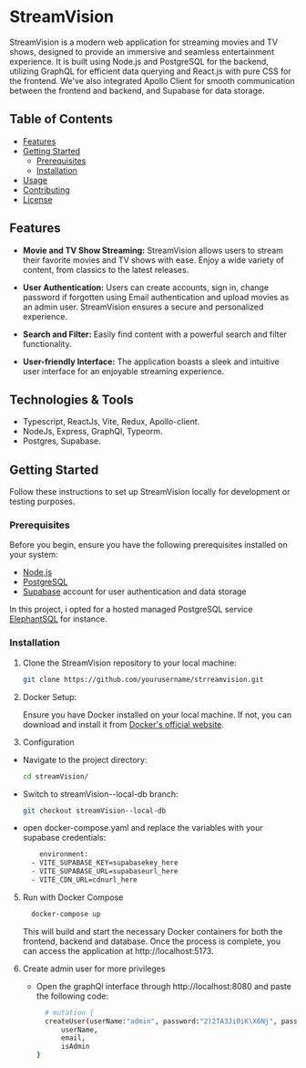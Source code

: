 # StreamVision

StreamVision is a modern web application for streaming movies and TV shows, designed to provide an immersive and seamless entertainment experience. It is built using Node.js and PostgreSQL for the backend, utilizing GraphQL for efficient data querying and React.js with pure CSS for the frontend. We've also integrated Apollo Client for smooth communication between the frontend and backend, and Supabase for data storage.

## Table of Contents

- [Features](#features)
- [Getting Started](#getting-started)
  - [Prerequisites](#prerequisites)
  - [Installation](#installation)
- [Usage](#usage)
- [Contributing](#contributing)
- [License](#license)

## Features

- **Movie and TV Show Streaming:** StreamVision allows users to stream their favorite movies and TV shows with ease. Enjoy a wide variety of content, from classics to the latest releases.

- **User Authentication:** Users can create accounts, sign in, change password if forgotten using Email authentication and upload movies as an admin user. StreamVision ensures a secure and personalized experience.

- **Search and Filter:** Easily find content with a powerful search and filter functionality.

- **User-friendly Interface:** The application boasts a sleek and intuitive user interface for an enjoyable streaming experience.

## Technologies & Tools

-  Typescript, ReactJs, Vite, Redux, Apollo-client.
-  NodeJs, Express, GraphQl, Typeorm.
-  Postgres, Supabase.

## Getting Started

Follow these instructions to set up StreamVision locally for development or testing purposes.

### Prerequisites

Before you begin, ensure you have the following prerequisites installed on your system:

- [Node.js](https://nodejs.org/)
- [PostgreSQL](https://www.postgresql.org/)
- [Supabase](https://supabase.io/) account for user authentication and data storage

In this project, i opted for a hosted managed PostgreSQL service [ElephantSQL](https://www.elephantsql.com/) for instance.

### Installation

1. Clone the StreamVision repository to your local machine:

   ```bash
   git clone https://github.com/yourusername/strreamvision.git

2. Docker Setup:

   Ensure you have Docker installed on your local machine. If not, you can download and install it from [Docker's official website](https://docs.docker.com/engine/install/).

3. Configuration
  
  - Navigate to the project directory:

    ```bash
    cd streamVision/

  - Switch to streamVision--local-db branch:
    ```bash
    git checkout streamVision--local-db

  - open docker-compose.yaml and replace the variables with your supabase credentials:
    ```bash
        environment:
      - VITE_SUPABASE_KEY=supabasekey_here
      - VITE_SUPABASE_URL=supabaseurl_here
      - VITE_CDN_URL=cdnurl_here
    

5. Run with Docker Compose
   
   ```bash
     docker-compose up
   ```
    This will build and start the necessary Docker containers for both the frontend, backend and database.
    Once the process is complete, you can access the application at http://localhost:5173.

6. Create admin user for more privileges

   - Open the graphQl interface through http://localhost:8080 and paste the following code:

     ```bash
       # mutation {
       createUser(userName:"admin", password:"2)2TA3Ji0iK\X6Nj", passwordConfirmation: "2)2TA3Ji0iK\X6Nj", fullName: "admin admin", birthday:"1990-01-01", email: "admin@streamvision.com", isAdmin: true) {
           userName,
           email,
           isAdmin
     }
      

